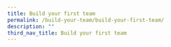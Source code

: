 ```yaml
---
title: Build your first team
permalink: /build-your-team/build-your-first-team/
description: ""
third_nav_title: Build your first team
---
```

